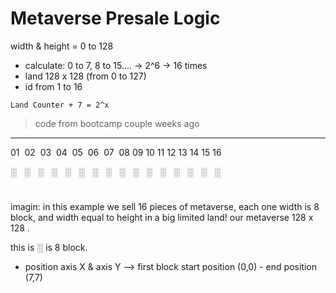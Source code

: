 # Metaverse Presale Logic

width & height = 0 to 128 
- calculate: 0 to 7, 8 to 15.... -> 2^6 -> 16 times
- land 128 x 128 (from 0 to 127) 
- id from 1 to 16

`Land Counter + 7 = 2^x`

> code from bootcamp couple weeks ago
---

01&nbsp;  02&nbsp;  03&nbsp;  04&nbsp;  05&nbsp;  06&nbsp;  07&nbsp;  08  09  10  11  12  13  14  15  16

 
 ░&nbsp;&nbsp;  ░&nbsp;&nbsp;  ░&nbsp;&nbsp;  ░&nbsp;&nbsp;  ░&nbsp;&nbsp;  ░&nbsp;&nbsp;  ░&nbsp;&nbsp;  ░&nbsp;&nbsp;  ░&nbsp;&nbsp;  ░&nbsp;&nbsp;  ░&nbsp;&nbsp;  ░&nbsp;&nbsp;  ░&nbsp;&nbsp;  ░&nbsp;&nbsp;  ░&nbsp;&nbsp;  ░ 
 
#

imagin: in this example we sell 16 pieces of metaverse, each one width is 8 block, and width equal to height in a big limited land! our metaverse 128 x 128 .

this is ░ is 8 block.

- position axis X & axis Y --> first block start position (0,0) - end position (7,7)
